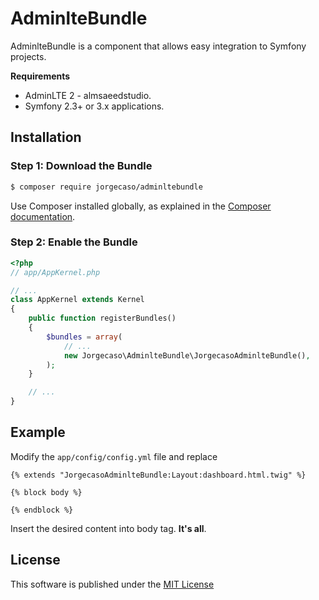 AdminlteBundle
==============

AdminlteBundle is a component that allows easy integration to Symfony projects.

**Requirements**
  * AdminLTE 2 - almsaeedstudio.
  * Symfony 2.3+ or 3.x applications.
  
Installation
------------

### Step 1: Download the Bundle

```bash
$ composer require jorgecaso/adminltebundle
```

Use Composer installed globally, as explained in the [Composer documentation](https://getcomposer.org/doc/00-intro.md).

### Step 2: Enable the Bundle

```php
<?php
// app/AppKernel.php

// ...
class AppKernel extends Kernel
{
    public function registerBundles()
    {
        $bundles = array(
            // ...
            new Jorgecaso\AdminlteBundle\JorgecasoAdminlteBundle(),
        );
    }

    // ...
}
```

Example
-------

Modify the `app/config/config.yml` file and replace

```twig
{% extends "JorgecasoAdminlteBundle:Layout:dashboard.html.twig" %}

{% block body %}

{% endblock %}
```
Insert the desired content into body tag. **It's all**.

License
-------

This software is published under the [MIT License](LICENSE.md)

